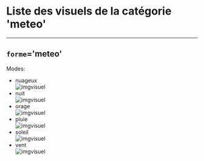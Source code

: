 
# Liste des visuels de la catégorie 'meteo'

---
## `forme`='meteo'

Modes:

* nuageux<br>
![imgvisuel](https://static.abls-habitat.fr/img/meteo_nuageux.svg)
* nuit<br>
![imgvisuel](https://static.abls-habitat.fr/img/meteo_nuit.svg)
* orage<br>
![imgvisuel](https://static.abls-habitat.fr/img/meteo_orage.svg)
* pluie<br>
![imgvisuel](https://static.abls-habitat.fr/img/meteo_pluie.svg)
* soleil<br>
![imgvisuel](https://static.abls-habitat.fr/img/meteo_soleil.svg)
* vent<br>
![imgvisuel](https://static.abls-habitat.fr/img/meteo_vent.svg)


